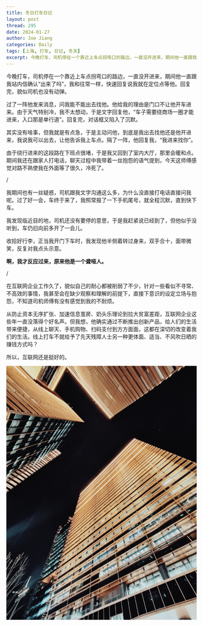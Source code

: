 ```yaml
---
title: 冬日打车日记
layout: post
thread: 295
date: 2024-01-27
author: Joe Jiang
categories: Daily
tags: [上海, 打车, 日记, 冬天]
excerpt: 今晚打车，司机停在一个靠近上车点拐弯口的路边，一直没开进来，期间他一直跟我站内信确认“出来了吗”，我和往常一样，快速回复说我就在定位点等他。回复完，貌似司机也没有动弹。
---
```


今晚打车，司机停在一个靠近上车点拐弯口的路边，一直没开进来，期间他一直跟我站内信确认“出来了吗”，我和往常一样，快速回复说我就在定位点等他。回复完，貌似司机也没有动弹。

过了一阵他发来消息，问我能不能出去找他。他给我的理由是门口不让他开车进来。由于天气特别冷，我不太想动，于是文字回复他，“车子需要绕商场一圈才能进来，入口那是单行道”。回复完，对话框又陷入了沉默。

其实没有啥事，但我就是有点急，于是主动问他，到底是我出去找他还是他开进来，我说我可以出去，让他告诉我上车点。隔了一阵，他回复我，“我进来找你”。

由于绕行进来的这段路在下班点很堵，于是我又回到了室内大厅，那里会暖和点。期间我还在跟家人打电话，聊天过程中我带着一丝抱怨的语气提到，今天这师傅感觉对路不熟使我在外面等了很久，冷死了。

/

我期间也有一丝疑惑，司机跟我文字沟通这么多，为什么没直接打电话直接问我呢。过了好一会，车终于来了，我照常报了一下手机尾号，就全程沉默，直到快下车。

我发现临近目的地，司机还没有要停的意思，于是我赶紧说已经到了，但他似乎没听到，车仍旧向前多开了一会儿。

收拾好行李，正当我开门下车时，我发现他半侧着转过身来，双手合十，面带微笑，反复对我点头示意。

**啊，我才反应过来，原来他是一个聋哑人。**

/

在互联网企业工作久了，貌似自己的耐心都被削弱了不少，针对一些看似不寻常、不高效的事情，我甚至会在缺少观察和理解的前提下，直接下意识的设定立场与抱怨，不知道司机师傅有没有感觉到我的不耐烦。

从防止资本无序扩张、加速信息茧房、奶头乐理论到拉大贫富差距，互联网企业这些年一直没落得个好名声。但我想，他确实通过不断推出创新产品，给人们的生活带来便捷，从线上聊天、手机购物、扫码支付到方方面面，这都在深切的改变着我们的生活。线上打车不就给予了先天残障人士另一种更体面、适当、不风吹日晒的赚钱方式吗？

所以，互联网还是挺好的。

![](/assets/in-post/2024-01-27-Taxi-Record-in-Shanghai.png)